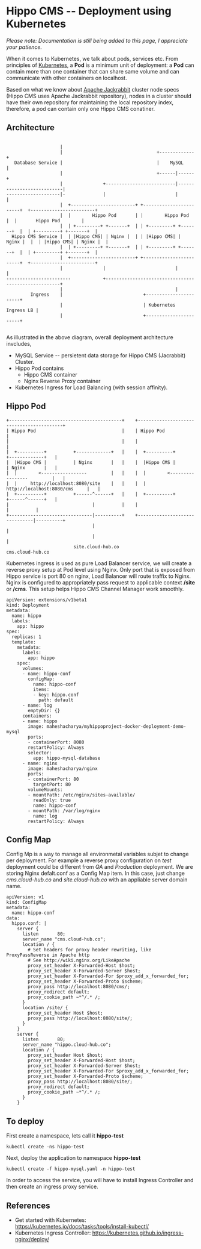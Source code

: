 # Hippo CMS -- Deployment using Kubernetes
*Please note: Documentation is still being added to this page, I appreciate your patience.*

When it comes to Kubernetes, we talk about pods, services etc. From principles of [Kubernetes](https://kubernetes.io/docs/concepts/workloads/pods/pod/), a **Pod** is a minimum unit of deployment: a **Pod** can contain more than one container that can share same volume and can communicate with other containers on localhost. 

Based on what we know about [Apache Jackrabbit](https://wiki.apache.org/jackrabbit/Clustering) cluster node specs (Hippo CMS uses Apache Jackrabbit repository), nodes in a cluster should have their own repository for maintaining the local repository index, therefore, a pod can contain only one Hippo CMS conatiner. 


Architecture
----------
```
                                                                                                        
                    |                                                                                   
                    |                                   +-------------+                                 
   Database Service |                                   |    MySQL    |                                 
                    |                                   +------|------+                                 
                    |               +--------------------------|---------------------------|            
--------------------|-              |                          |                           |            
                    |  +------------------------+ +------------------------+  +------------------------+
                    |  |        Hippo Pod       | |        Hippo Pod       |  |       Hippo Pod        |
                    |  | +---------+ +-------+  | | +---------+ +-------+  |  | +---------+ +-------+  |
  Hippo CMS Service |  | |Hippo CMS| | Nginx |  | | |Hippo CMS| | Nginx |  |  | |Hippo CMS| | Nginx |  |
                    |  | +---------+ +-------+  | | +---------+ +-------+  |  | +---------+ +-------+  |
                    |  +------------------------+ +------------------------+  +------------------------+
                    |               |                          |                          |             
------------------------            +-----------------------------------------------------+             
                    |                                          |                                        
         Ingress    |                              +-----------------------+                            
                    |                              | Kubernetes Ingress LB |                            
                    |                              +-----------------------+                            
                                                                                    
```
As illustrated in the above diagram, overall deployment architecture invcludes,
* MySQL Service -- persietent data storage for Hippo CMS (Jacrabbit) Cluster.
* Hippo Pod contains 
  * Hippo CMS container
  * Nginx Reverse Proxy container
* Kubernetes Ingress for Load Balancing (with session affinity).

Hippo Pod
-------------
```
+------------------------------------------+    +------------------------------------------+ 
| Hippo Pod                                |    | Hippo Pod                                |  
|                                          |    |                                          |  
|  +----------+          +-------------+   |    |  +----------+          +-------------+   |  
|  |Hippo CMS |          | Nginx       |   |    |  |Hippo CMS |          | Nginx       |   |  
|  |        <-----------------         |   |    |  |        <-----------------         |   |  
|  |     http://localhost:8080/site    |   |    |  |     http://localhost:8080/cms     |   |  
|  +----------+          +------^------+   |    |  +----------+          +------^------+   |  
|                               |          |    |                               |          |  
+-------------------------------|----------+    +-------------------------------|----------+  
                                |                                               |             
                                |                                               |              
                         site.cloud-hub.co                               cms.cloud-hub.co      
```
Kubernetes ingress is used as pure Load Balancer service, we will create a reverse proxy setup at Pod level using Nginx. Only port that is exposed from Hippo service is port 80 on nginx, Load Balancer will route traffix to Nginx. Nginx is configured to appropriately pass request to applicable context **/site** or **/cms**. This setup helps Hippo CMS Channel Manager work smoothly.
```
apiVersion: extensions/v1beta1
kind: Deployment
metadata:
  name: hippo
  labels:
    app: hippo
spec:
  replicas: 1
  template:
    metadata:
      labels:
        app: hippo
    spec:
      volumes:
      - name: hippo-conf
        configMap:
          name: hippo-conf
          items:
          - key: hippo.conf
            path: default
      - name: log
        emptyDir: {}
      containers:
      - name: hippo
        image: maheshacharya/myhippoproject-docker-deployment-demo-mysql
        ports:
        - containerPort: 8080
        restartPolicy: Always
        selector:
          app: hippo-mysql-database
      - name: nginx
        image: maheshacharya/nginx
        ports:
        - containerPort: 80
          targetPort: 80
        volumeMounts:
        - mountPath: /etc/nginx/sites-available/ 
          readOnly: true
          name: hippo-conf
        - mountPath: /var/log/nginx
          name: log
        restartPolicy: Always
```
Config Map
---------
Config Mp is a way to manage all environmetal variables subjet to change per deployment. For example a reverse proxy configuration on *test* deployment could be different from *QA* and *Production* deployment.
We are storing Nginx defalt.conf as a Config Map item. In this case, just change *cms.cloud-hub.co* and *site.cloud-hub.co* with an appliable server domain name. 
```
apiVersion: v1
kind: ConfigMap
metadata:
  name: hippo-conf
data:
  hippo.conf: |
    server {
      listen       80;
      server_name "cms.cloud-hub.co";
      location / {
        # Set headers for proxy header rewriting, like ProxyPassReverse in Apache http
        # See http://wiki.nginx.org/LikeApache
        proxy_set_header X-Forwarded-Host $host;
        proxy_set_header X-Forwarded-Server $host;
        proxy_set_header X-Forwarded-For $proxy_add_x_forwarded_for;
        proxy_set_header X-Forwarded-Proto $scheme;
        proxy_pass http://localhost:8080/cms/;
        proxy_redirect default;
        proxy_cookie_path ~*^/.* /;
      }
      location /site/ {
        proxy_set_header Host $host;
        proxy_pass http://localhost:8080/site/;
      }
    }
    server {
      listen       80;
      server_name "hippo.cloud-hub.co";
      location / {
        proxy_set_header Host $host;
        proxy_set_header X-Forwarded-Host $host;
        proxy_set_header X-Forwarded-Server $host;
        proxy_set_header X-Forwarded-For $proxy_add_x_forwarded_for;
        proxy_set_header X-Forwarded-Proto $scheme;
        proxy_pass http://localhost:8080/site/;
        proxy_redirect default;
        proxy_cookie_path ~*^/.* /;
      }
    }

```


To deploy
---------
First create a namespace, lets call it **hippo-test**
```
kubectl create -ns hippo-test
```

Next, deploy the application to namespace **hippo-test**
```
kubectl create -f hippo-mysql.yaml -n hippo-test
```
In order to access the service, you will have to install Ingress Controller and then create an ingress proxy service. 

References
-------
* Get started with Kubernetes: https://kubernetes.io/docs/tasks/tools/install-kubectl/
* Kubernetes Ingress Controller: https://kubernetes.github.io/ingress-nginx/deploy/
